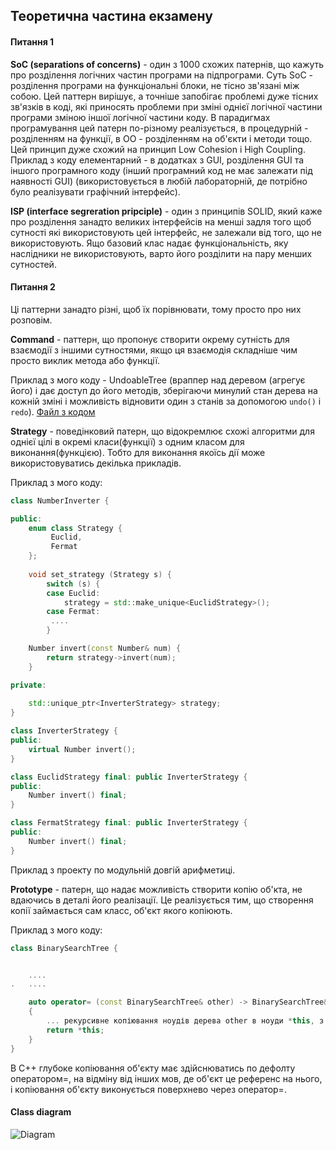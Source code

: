 ## Теоретична частина екзамену

#### Питання 1

**SoC (separations of concerns)** - один з 1000 схожих патернів, що кажуть про розділення логічних частин програми на підпрограми.
Суть SoC - розділення програми на функціональні блоки, не тісно зв'язані між собою. 
Цей паттерн вирішує, а точніше запобігає проблемі дуже тісних зв'язків в коді, які приносять проблеми при зміні однієї логічної частини програми зміною іншої логічної частини коду.
В парадигмах програмування цей патерн по-різному реалізується, в процедурній - розділенням на функції, в ОО - розділенням на об'єкти і методи тощо.
Цей принцип дуже схожий на принцип Low Cohesion i High Coupling.
Приклад з коду елементарний - в додатках з GUI, розділення GUI та іншого програмного коду (інший програмний код не має залежати під наявності GUI)
(використовується в любій лабораторній, де потрібно було реалізувати графічний інтерфейс).

**ISP (interface segreration pripciple)** - один з принципів SOLID, який каже про розділення занадто великих інтерфейсів на менші задля того щоб сутності які використовують цей інтерфейс, не залежали від того, що не використовують.
Ящо базовий клас надає функціональність, яку наслідники не використовують, варто його розділити на пару менших сутностей. 

#### Питання 2

Ці паттерни занадто різні, щоб їх порівнювати, тому просто про них розповім.

**Command** - паттерн, що пропонує створити окрему сутність для взаємодії з іншими сутностями, якщо ця взаємодія складніше чим просто виклик метода або функції.

Приклад з мого коду - UndoableTree (враппер над деревом (агрегує його) і дає доступ до його методів, зберігаючи минулий стан дерева на кожній зміні і можливість відновити один з станів за допомогою `undo()` i `redo`). [Файл з кодом](https://github.com/starquell/team-algorithms-oop/blob/master/include/UndoableTree.hpp)
 
 **Strategy** - поведінковий патерн, що відокремлює схожі алгоритми для однієї цілі в окремі класи(функції) з одним класом для виконання(функцією). Тобто для виконання якоїсь дії може використовуватись декілька прикладів.

Приклад з мого коду:

```C++
class NumberInverter {

public:
    enum class Strategy {
         Euclid,
         Fermat
    };
    
    void set_strategy (Strategy s) {
        switch (s) { 
        case Euclid: 
            strategy = std::make_unique<EuclidStrategy>();  
        case Fermat:
         ....
        }

    Number invert(const Number& num) {
        return strategy->invert(num);
    }

private:
    
    std::unique_ptr<InverterStrategy> strategy;
}

class InverterStrategy {
public:
    virtual Number invert();
}

class EuclidStrategy final: public InverterStrategy {
public:
    Number invert() final;
}

class FermatStrategy final: public InverterStrategy {
public:
    Number invert() final;
}
```

Приклад з проекту по модульній довгій арифметиці.

**Prototype** - патерн, що надає можливість створити копію об'кта, не вдаючись в деталі його реалізації.
Це реалізується тим, що створення копії займається сам класс, об'єкт якого копіюють.

Приклад з мого коду:
```C++
class BinarySearchTree {


    ....
.   ....

    auto operator= (const BinarySearchTree& other) -> BinarySearchTree&
    {
        ... рекурсивне копіювання ноудів дерева other в ноуди *this, з кореня донизу ...
        return *this;
    }
}
```
В С++ глубоке копіювання об'єкту має здійснюватись по дефолту оператором=, на відміну від інших мов, де об'єкт це референс на нього, і копіювання об'єкту виконується поверхнево через оператор=.


#### Class diagram

![Diagram](https://i.imgur.com/XPavi9i.png)
